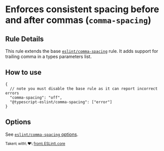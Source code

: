 Enforces consistent spacing before and after commas (`comma-spacing`)
=====================================================================

Rule Details
------------

This rule extends the base [`eslint/comma-spacing`](https://eslint.org/docs/rules/comma-spacing) rule. It adds support for trailing comma in a types parameters list.

How to use
----------

    {
      // note you must disable the base rule as it can report incorrect errors
      "comma-spacing": "off",
      "@typescript-eslint/comma-spacing": ["error"]
    }

Options
-------

See [`eslint/comma-spacing` options](https://eslint.org/docs/rules/comma-spacing#options).

<sup>Taken\ with\ ❤️\ [from\ ESLint\ core](https://github.com/eslint/eslint/blob/master/docs/rules/comma-spacing.md)</sup>
